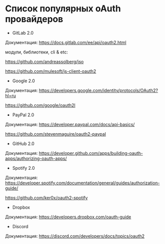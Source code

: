 # Cписок популярных oAuth провайдеров
+ GitLab 2.0

Документация: https://docs.gitlab.com/ee/api/oauth2.html

модули, библиотеки, cli & etc:

https://github.com/andreassolberg/jso

https://github.com/mulesoft/js-client-oauth2

+ Google 2.0

Документация: https://developers.google.com/identity/protocols/OAuth2?hl=ru

https://github.com/google/oauth2l

+ PayPal 2.0

Документация: https://developer.paypal.com/docs/api-basics/

https://github.com/stevenmaguire/oauth2-paypal

+ GitHub 2.0

Документация: https://developer.github.com/apps/building-oauth-apps/authorizing-oauth-apps/

+ Spotify 2.0

Документация: https://developer.spotify.com/documentation/general/guides/authorization-guide/

https://github.com/ker0x/oauth2-spotify

+ Dropbox

Документация: https://developers.dropbox.com/oauth-guide

+ Discord

Документация: https://discord.com/developers/docs/topics/oauth2
